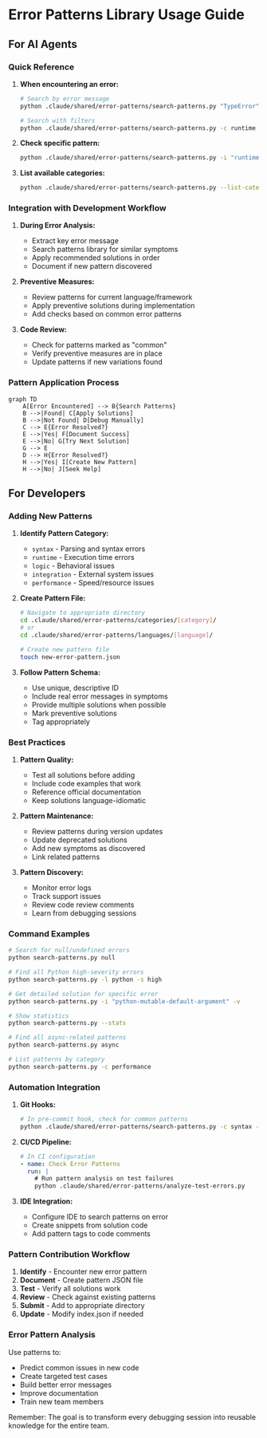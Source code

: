 # Error Patterns Library Usage Guide

## For AI Agents

### Quick Reference

1. **When encountering an error:**
   ```bash
   # Search by error message
   python .claude/shared/error-patterns/search-patterns.py "TypeError"
   
   # Search with filters
   python .claude/shared/error-patterns/search-patterns.py -c runtime -l python
   ```

2. **Check specific pattern:**
   ```bash
   python .claude/shared/error-patterns/search-patterns.py -i "runtime-null-reference" -v
   ```

3. **List available categories:**
   ```bash
   python .claude/shared/error-patterns/search-patterns.py --list-categories
   ```

### Integration with Development Workflow

1. **During Error Analysis:**
   - Extract key error message
   - Search patterns library for similar symptoms
   - Apply recommended solutions in order
   - Document if new pattern discovered

2. **Preventive Measures:**
   - Review patterns for current language/framework
   - Apply preventive solutions during implementation
   - Add checks based on common error patterns

3. **Code Review:**
   - Check for patterns marked as "common"
   - Verify preventive measures are in place
   - Update patterns if new variations found

### Pattern Application Process

```mermaid
graph TD
    A[Error Encountered] --> B{Search Patterns}
    B -->|Found| C[Apply Solutions]
    B -->|Not Found| D[Debug Manually]
    C --> E{Error Resolved?}
    E -->|Yes| F[Document Success]
    E -->|No| G[Try Next Solution]
    G --> E
    D --> H{Error Resolved?}
    H -->|Yes| I[Create New Pattern]
    H -->|No| J[Seek Help]
```

## For Developers

### Adding New Patterns

1. **Identify Pattern Category:**
   - `syntax` - Parsing and syntax errors
   - `runtime` - Execution time errors
   - `logic` - Behavioral issues
   - `integration` - External system issues
   - `performance` - Speed/resource issues

2. **Create Pattern File:**
   ```bash
   # Navigate to appropriate directory
   cd .claude/shared/error-patterns/categories/[category]/
   # or
   cd .claude/shared/error-patterns/languages/[language]/
   
   # Create new pattern file
   touch new-error-pattern.json
   ```

3. **Follow Pattern Schema:**
   - Use unique, descriptive ID
   - Include real error messages in symptoms
   - Provide multiple solutions when possible
   - Mark preventive solutions
   - Tag appropriately

### Best Practices

1. **Pattern Quality:**
   - Test all solutions before adding
   - Include code examples that work
   - Reference official documentation
   - Keep solutions language-idiomatic

2. **Pattern Maintenance:**
   - Review patterns during version updates
   - Update deprecated solutions
   - Add new symptoms as discovered
   - Link related patterns

3. **Pattern Discovery:**
   - Monitor error logs
   - Track support issues
   - Review code review comments
   - Learn from debugging sessions

### Command Examples

```bash
# Search for null/undefined errors
python search-patterns.py null

# Find all Python high-severity errors
python search-patterns.py -l python -s high

# Get detailed solution for specific error
python search-patterns.py -i "python-mutable-default-argument" -v

# Show statistics
python search-patterns.py --stats

# Find all async-related patterns
python search-patterns.py async

# List patterns by category
python search-patterns.py -c performance
```

### Automation Integration

1. **Git Hooks:**
   ```bash
   # In pre-commit hook, check for common patterns
   python .claude/shared/error-patterns/search-patterns.py -c syntax -s high
   ```

2. **CI/CD Pipeline:**
   ```yaml
   # In CI configuration
   - name: Check Error Patterns
     run: |
       # Run pattern analysis on test failures
       python .claude/shared/error-patterns/analyze-test-errors.py
   ```

3. **IDE Integration:**
   - Configure IDE to search patterns on error
   - Create snippets from solution code
   - Add pattern tags to code comments

### Pattern Contribution Workflow

1. **Identify** - Encounter new error pattern
2. **Document** - Create pattern JSON file
3. **Test** - Verify all solutions work
4. **Review** - Check against existing patterns
5. **Submit** - Add to appropriate directory
6. **Update** - Modify index.json if needed

### Error Pattern Analysis

Use patterns to:
- Predict common issues in new code
- Create targeted test cases
- Build better error messages
- Improve documentation
- Train new team members

Remember: The goal is to transform every debugging session into reusable knowledge for the entire team.